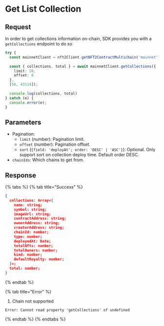# Get List Collection

## Request

In order to get collections information on-chain, SDK provides you with a `getCollections` endpoint to do so

```typescript
try {
  const mainnetClient = nft2Client.getNFT2ContractMultichain('mainnet');
 
  const { collections, total } = await mainnetClient.getCollections({
    limit: 20,
    offset: 0
  }, 
  [56, 43114]);
 
  console.log(collections, total)
} catch (e) {
  console.error(e);
}
```

## Parameters

* Pagination:
  * `limit` (number): Pagination limit.
  * `offset` (number): Pagination offset.
  * `sort` (`{field: 'deployAt'; order: 'DESC' | 'ASC'}`): Optional. Only support sort on collection deploy time. Default order DESC.
* `chainIds`: Which chains to get from.

## Response

{% tabs %}
{% tab title="Success" %}
```json
{
  collections: Array<{
    name: string;
    symbol: string;
    imageUrl: string;
    contractAddress: string;
    ownerAddress: string;
    creatorAddress: string;
    chainId: number;
    type: number;
    deployedAt: Date;
    totalNfts: number;
    totalOwners: number;
    kind: number;
    defaultRoyalty: number;
  }>;
  total: number;
}
```
{% endtab %}

{% tab title="Error" %}
1. Chain not supported

```
Error: Cannot read property 'getCollections' of undefined
```
{% endtab %}
{% endtabs %}

